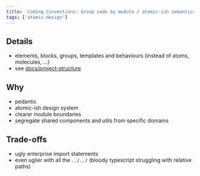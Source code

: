 ```yaml
---
title: 'Coding Conventions: Group code by module / atomic-ish semantics'
tags: ['atomic-design']
---
```


## Details

- elements, blocks, groups, templates and behaviours (instead of atoms, molecules, ...)
- see [docs/project-structure](/meta/docs/project-structure#atomic-ish-semantics-translated-to)

## Why

- pedantic
- atomic-ish design system
- clearer module boundaries
- segregate shared components and utils from specific domains

## Trade-offs

- ugly enterprise import statements
- even uglier with all the `../../` (bloody typescript struggling with relative paths)
